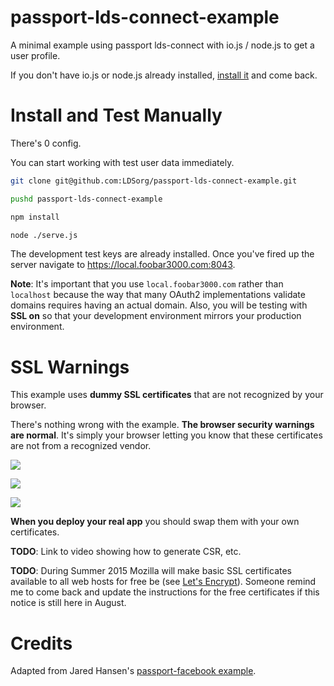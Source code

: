 # passport-lds-connect-example

A minimal example using passport lds-connect with io.js / node.js to get a user profile.

If you don't have io.js or node.js already installed,
[install it](https://github.com/coolaj86/iojs-install-script) and come back.

Install and Test Manually
=========================

There's 0 config.

You can start working with test user data immediately.

```bash
git clone git@github.com:LDSorg/passport-lds-connect-example.git

pushd passport-lds-connect-example

npm install

node ./serve.js
```

The development test keys are already installed. Once you've fired up the server navigate to <https://local.foobar3000.com:8043>.

**Note**:
It's important that you use `local.foobar3000.com` rather than `localhost`
because the way that many OAuth2 implementations validate domains requires
having an actual domain. Also, you will be testing with **SSL on** so that
your development environment mirrors your production environment.

SSL Warnings
============

This example uses **dummy SSL certificates** that are not recognized
by your browser.

There's nothing wrong with the example.
**The browser security warnings are normal**.
It's simply your browser letting
you know that these certificates are not from a recognized vendor.

![](https://i.imgur.com/d5mXvGa.png)

![](https://i.imgur.com/RDjfEE5.png)

![](https://i.imgur.com/xRnNSDQ.png)

**When you deploy your real app** you should swap them with your own certificates.

**TODO**: Link to video showing how to generate CSR, etc.

**TODO**: During Summer 2015 Mozilla will make basic SSL certificates available
to all web hosts for free be (see [Let's Encrypt](https://letsencrypt.org/)).
Someone remind me to come back and update the instructions for the
free certificates if this notice is still here in August.

Credits
======

Adapted from Jared Hansen's
[passport-facebook example](https://github.com/jaredhanson/passport-facebook/tree/master/examples/login).
